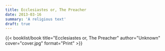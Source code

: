 ```yaml
---
title: Ecclesiastes or, The Preacher
date: 2013-03-16
summary: 'A religious text'
draft: true
---
```


{{< booklist/book
title="Ecclesiastes or, The Preacher"
author="Unknown"
cover="cover.jpg"
format="Print" >}}

